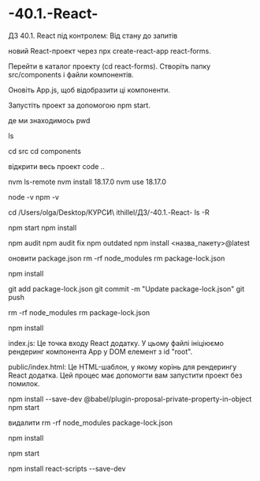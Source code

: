 # -40.1.-React-
ДЗ 40.1. React під контролем: Від стану до запитів


новий React-проект через 
npx create-react-app react-forms.

Перейти в каталог проекту 
(cd react-forms).
Створіть папку 
src/components і файли компонентів.

Оновіть App.js, щоб відобразити ці компоненти.

Запустіть проект за допомогою 
npm start.

де ми знаходимось
pwd

ls

cd src
cd components

відкрити весь проект
code ..


nvm ls-remote
nvm install 18.17.0
nvm use 18.17.0

node -v
npm -v

cd /Users/olga/Desktop/КУРСИ\ ithillel/ДЗ/-40.1.-React-
ls -R


npm start
npm install

npm audit
npm audit fix
npm outdated
npm install <назва_пакету>@latest

оновити package.json
rm -rf node_modules
rm package-lock.json

npm install

git add package-lock.json
git commit -m "Update package-lock.json"
git push

rm -rf node_modules
rm package-lock.json

npm install


index.js: Це точка входу  React додатку. 
У цьому файлі ініціюємо рендеринг  компонента App у DOM елемент з id "root".

public/index.html: Це HTML-шаблон, у якому корінь для рендерингу React додатка.
Цей процес має допомогти вам запустити проект без помилок.

npm install --save-dev @babel/plugin-proposal-private-property-in-object
npm start


видалити
rm -rf node_modules package-lock.json

npm install

npm start

npm install react-scripts --save-dev
